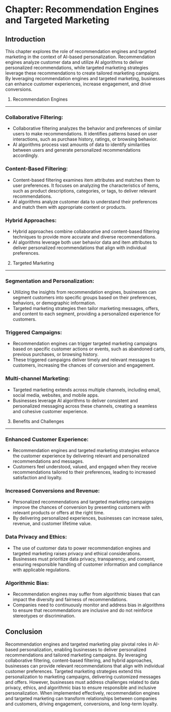 Chapter: Recommendation Engines and Targeted Marketing
======================================================

Introduction
------------

This chapter explores the role of recommendation engines and targeted marketing in the context of AI-based personalization. Recommendation engines analyze customer data and utilize AI algorithms to deliver personalized recommendations, while targeted marketing strategies leverage these recommendations to create tailored marketing campaigns. By leveraging recommendation engines and targeted marketing, businesses can enhance customer experiences, increase engagement, and drive conversions.

1. Recommendation Engines
-------------------------

### Collaborative Filtering:

* Collaborative filtering analyzes the behavior and preferences of similar users to make recommendations. It identifies patterns based on user interactions, such as purchase history, ratings, or browsing behavior.
* AI algorithms process vast amounts of data to identify similarities between users and generate personalized recommendations accordingly.

### Content-Based Filtering:

* Content-based filtering examines item attributes and matches them to user preferences. It focuses on analyzing the characteristics of items, such as product descriptions, categories, or tags, to deliver relevant recommendations.
* AI algorithms analyze customer data to understand their preferences and match them with appropriate content or products.

### Hybrid Approaches:

* Hybrid approaches combine collaborative and content-based filtering techniques to provide more accurate and diverse recommendations.
* AI algorithms leverage both user behavior data and item attributes to deliver personalized recommendations that align with individual preferences.

2. Targeted Marketing
---------------------

### Segmentation and Personalization:

* Utilizing the insights from recommendation engines, businesses can segment customers into specific groups based on their preferences, behaviors, or demographic information.
* Targeted marketing strategies then tailor marketing messages, offers, and content to each segment, providing a personalized experience for customers.

### Triggered Campaigns:

* Recommendation engines can trigger targeted marketing campaigns based on specific customer actions or events, such as abandoned carts, previous purchases, or browsing history.
* These triggered campaigns deliver timely and relevant messages to customers, increasing the chances of conversion and engagement.

### Multi-channel Marketing:

* Targeted marketing extends across multiple channels, including email, social media, websites, and mobile apps.
* Businesses leverage AI algorithms to deliver consistent and personalized messaging across these channels, creating a seamless and cohesive customer experience.

3. Benefits and Challenges
--------------------------

### Enhanced Customer Experience:

* Recommendation engines and targeted marketing strategies enhance the customer experience by delivering relevant and personalized recommendations and messages.
* Customers feel understood, valued, and engaged when they receive recommendations tailored to their preferences, leading to increased satisfaction and loyalty.

### Increased Conversions and Revenue:

* Personalized recommendations and targeted marketing campaigns improve the chances of conversion by presenting customers with relevant products or offers at the right time.
* By delivering personalized experiences, businesses can increase sales, revenue, and customer lifetime value.

### Data Privacy and Ethics:

* The use of customer data to power recommendation engines and targeted marketing raises privacy and ethical considerations.
* Businesses must prioritize data privacy, transparency, and consent, ensuring responsible handling of customer information and compliance with applicable regulations.

### Algorithmic Bias:

* Recommendation engines may suffer from algorithmic biases that can impact the diversity and fairness of recommendations.
* Companies need to continuously monitor and address bias in algorithms to ensure that recommendations are inclusive and do not reinforce stereotypes or discrimination.

Conclusion
----------

Recommendation engines and targeted marketing play pivotal roles in AI-based personalization, enabling businesses to deliver personalized recommendations and tailored marketing campaigns. By leveraging collaborative filtering, content-based filtering, and hybrid approaches, businesses can provide relevant recommendations that align with individual customer preferences. Targeted marketing strategies extend this personalization to marketing campaigns, delivering customized messages and offers. However, businesses must address challenges related to data privacy, ethics, and algorithmic bias to ensure responsible and inclusive personalization. When implemented effectively, recommendation engines and targeted marketing can transform relationships between companies and customers, driving engagement, conversions, and long-term loyalty.
